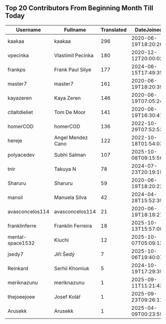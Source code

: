 ## Top 20 Contributors From Beginning Month Till Today ##
|Username|Fullname|Translated|DateJoined|Language|
|--------|--------|----------|----------|-------|
|kaakaa|kaakaa|296|2020-06-19T18:20:26Z|ja|
|vpecinka|Vlastimil Pecinka|180|2020-12-12T20:00:02.|cs|
|frankps|Frank Paul Silye|177|2024-06-15T17:49:35.|nb_NO|
|master7|master7|161|2020-06-19T18:20:39.|pl|
|kayazeren|Kaya Zeren|146|2020-06-19T07:05:24Z|tr|
|ctlaltdieliet|Tom De Moor|141|2020-06-19T16:30:47Z|nl|
|homerCOD|homerCOD|136|2022-10-29T07:52:53.|sr|
|hereje|Angel Mendez Cano|122|2022-10-18T01:54:03.|es|
|polyacedev|Subhi Salman|107|2025-10-08T09:15:56.|ar|
|tnir|Takuya N|78|2024-07-23T20:19:19.|ja|
|Sharuru|Sharuru|59|2020-06-19T18:20:22.|zh_Hans|
|mansil|Manuela Silva|42|2024-04-28T15:52:39.|pt|
|avasconcelos114|avasconcelos114|21|2020-06-19T18:18:27Z|ko|
|franklinferre|Franklin Ferreira|18|2025-10-13T15:57:08.|pt_BR|
|mental-space1532|Kiuchi|12|2025-10-07T05:09:13.||
|jsedy7|Jiří Šedý|7|2025-10-06T19:40:07.|cs|
|Reinkard|Serhii Khomiuk|5|2024-10-19T17:29:39.|uk|
|meriknazunu|meriknazunu|1|2025-09-11T11:21:43.||
|thejoeejoee|Josef Kolář|1|2025-09-23T09:26:11.||
|Arusekk|Arusekk|1|2025-04-09T00:23:59.||
